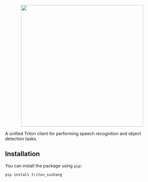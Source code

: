 <div align="center">
  <a href="https://github.com/goudemaoningsir/Salute_Triton-inference-server">
    <img src="img/1.jpg" height="400">
  </a>
</div>

A unified Triton client for performing speech recognition and object detection tasks.

## Installation

You can install the package using `pip`:

```bash
pip install triton_sushang
```
